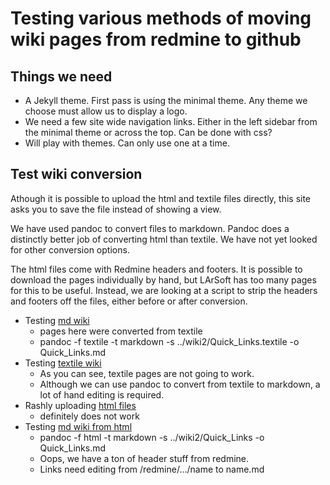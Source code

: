 # Testing various methods of moving wiki pages from redmine to github

## Things we need

* A Jekyll theme.  First pass is using the minimal theme.  Any theme we choose must allow us to display a logo. 
* We need a few site wide navigation links.  Either in the left sidebar from the minimal theme or across the top.  Can be done with css?
* Will play with themes.  Can only use one at a time.

## Test wiki conversion

Athough it is possible to upload the html and textile files directly,
this site asks you to save the file instead of showing a view.

We have used pandoc to convert files to markdown.
Pandoc does a distinctly better job of converting html than textile.
We have not yet looked for other conversion options.

The html files come with Redmine headers and footers.
It is possible to download the pages individually by hand,
but LArSoft has too many pages for this to be useful.
Instead, we are looking at a script to strip the headers and footers off the files,
either before or after conversion.

* Testing [md wiki](wiki1/LArSoftWiki.md) 
  * pages here were converted from textile
  * pandoc -f textile -t markdown -s ../wiki2/Quick_Links.textile -o Quick_Links.md
* Testing [textile wiki](wiki2/LArSoftWiki.textile)
  * As you can see, textile pages are not going to work.
  * Although we can use pandoc to convert from textile to markdown, a lot of hand editing is required.
* Rashly uploading [html files](wiki3/LArSoftWiki)
  * definitely does not work
* Testing [md wiki from html](wiki4/LArSoftWiki.md)
  * pandoc -f html -t markdown -s ../wiki2/Quick_Links -o Quick_Links.md
  * Oops, we have a ton of header stuff from redmine.
  * Links need editing from /redmine/.../name to name.md

